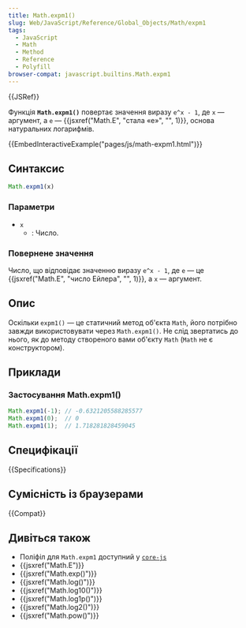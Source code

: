 ```yaml
---
title: Math.expm1()
slug: Web/JavaScript/Reference/Global_Objects/Math/expm1
tags:
  - JavaScript
  - Math
  - Method
  - Reference
  - Polyfill
browser-compat: javascript.builtins.Math.expm1
---
```

{{JSRef}}

Функція **`Math.expm1()`** повертає значення виразу `e^x - 1`, де `x` — аргумент, а `e` — {{jsxref("Math.E", "стала «e»", "", 1)}}, основа натуральних логарифмів.

{{EmbedInteractiveExample("pages/js/math-expm1.html")}}

## Синтаксис

```js
Math.expm1(x)
```

### Параметри

- `x`
  - : Число.

### Повернене значення

Число, що відповідає значенню виразу `e^x - 1`, де `e` — це {{jsxref("Math.E", "число Ейлера", "", 1)}}, а `x` — аргумент.

## Опис

Оскільки `expm1()` — це статичний метод об'єкта `Math`, його потрібно завжди використовувати через `Math.expm1()`. Не слід звертатись до нього, як до методу створеного вами об'єкту `Math` (`Math` не є конструктором).

## Приклади

### Застосування Math.expm1()

```js
Math.expm1(-1); // -0.6321205588285577
Math.expm1(0);  // 0
Math.expm1(1);  // 1.718281828459045
```

## Специфікації

{{Specifications}}

## Сумісність із браузерами

{{Compat}}

## Дивіться також

- Поліфіл для `Math.expm1` доступний у [`core-js`](https://github.com/zloirock/core-js#ecmascript-math)
- {{jsxref("Math.E")}}
- {{jsxref("Math.exp()")}}
- {{jsxref("Math.log()")}}
- {{jsxref("Math.log10()")}}
- {{jsxref("Math.log1p()")}}
- {{jsxref("Math.log2()")}}
- {{jsxref("Math.pow()")}}
